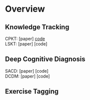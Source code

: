 # Overview



## Knowledge Tracking

CPKT:                              [paper] [code](http://www.cnblogs.com/sxdcgaq8080/p/7894828.html)    
LSKT:                              [paper] [code]



## Deep Cognitive Diagnosis

SACD:                              [paper] [code]  
DCDM:                              [paper] [code]




## Exercise Tagging
